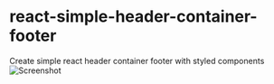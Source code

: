 # react-simple-header-container-footer
Create simple react header container footer with styled components  
![Screenshot](https://user-images.githubusercontent.com/21281276/161582396-9344ddce-4e17-4028-9546-486ec38bfbcd.png)
